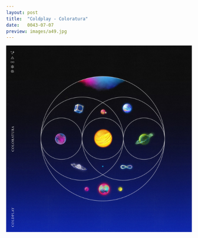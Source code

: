 ```yaml
---
layout: post
title:  "Coldplay - Coloratura"
date:   0043-07-07
preview: images/a49.jpg
---
```


![Coldplay - Coloratura](/images/a49.jpg)
